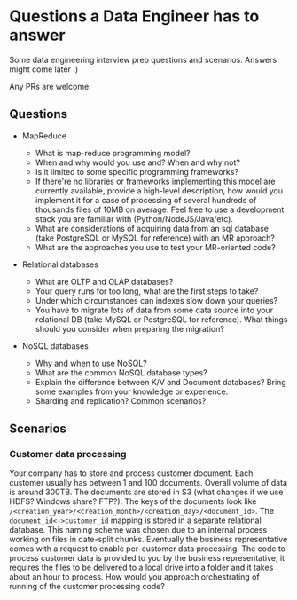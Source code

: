 # Questions a Data Engineer has to answer
Some data engineering interview prep questions and scenarios. Answers might come later :)

Any PRs are welcome.

## Questions

* MapReduce
  * What is map-reduce programming model?
  * When and why would you use and? When and why not?
  * Is it limited to some specific programming frameworks?
  * If there're no libraries or frameworks implementing this model are currently available, provide a high-level description, how would you implement it for a case of processing of several hundreds of thousands files of 10MB on average. Feel free to use a development stack you are familiar with (Python/NodeJS/Java/etc).
  * What are considerations of acquiring data from an sql database (take PostgreSQL or MySQL for reference) with an MR approach?
  * What are the approaches you use to test your MR-oriented code?

* Relational databases
  * What are OLTP and OLAP databases?
  * Your query runs for too long, what are the first steps to take?
  * Under which circumstances can indexes slow down your queries?
  * You have to migrate lots of data from some data source into your relational DB (take MySQL or PostgreSQL for reference). What things should you consider when preparing the migration?

* NoSQL databases
  * Why and when to use NoSQL? 
  * What are the common NoSQL database types?
  * Explain the difference between K/V and Document databases? Bring some examples from your knowledge or experience.
  * Sharding and replication? Common scenarios?
  

## Scenarios

### Customer data processing

Your company has to store and process customer document. Each customer usually has between 1 and 100 documents. Overall volume of data is around 300TB. The documents are stored in S3 (what changes if we use HDFS? Windows share? FTP?). The keys of the documents look like `/<creation_year>/<creation_month>/<creation_day>/<document_id>`. The `document_id<->customer_id` mapping is stored in a separate relational database. This naming scheme was chosen due to an internal process working on files in date-split chunks. Eventually the business representative comes with a request to enable per-customer data processing. The code to process customer data is provided to you by the business representative, it requires the files to be delivered to a local drive into a folder and it takes about an hour to process. How would you approach orchestrating of running of the customer processing code?
